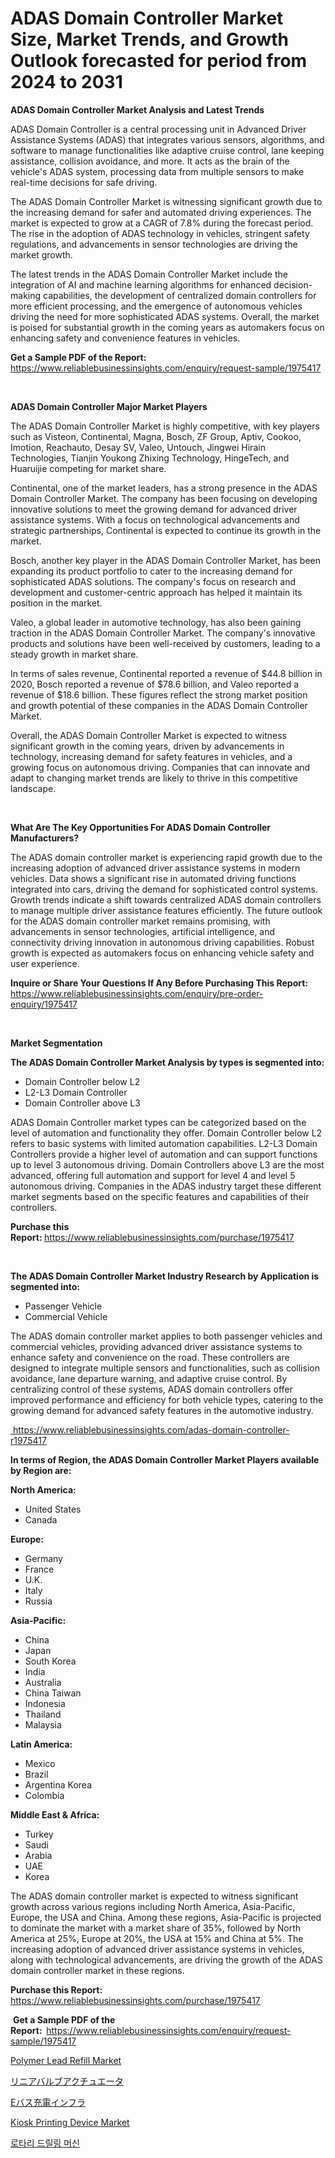 <p><h1>ADAS Domain Controller Market Size, Market Trends, and Growth Outlook forecasted for period from 2024 to 2031</h1></p><p><strong>ADAS Domain Controller Market Analysis and Latest Trends</strong></p>
<p><p>ADAS Domain Controller is a central processing unit in Advanced Driver Assistance Systems (ADAS) that integrates various sensors, algorithms, and software to manage functionalities like adaptive cruise control, lane keeping assistance, collision avoidance, and more. It acts as the brain of the vehicle's ADAS system, processing data from multiple sensors to make real-time decisions for safe driving.</p><p>The ADAS Domain Controller Market is witnessing significant growth due to the increasing demand for safer and automated driving experiences. The market is expected to grow at a CAGR of 7.8% during the forecast period. The rise in the adoption of ADAS technology in vehicles, stringent safety regulations, and advancements in sensor technologies are driving the market growth.</p><p>The latest trends in the ADAS Domain Controller Market include the integration of AI and machine learning algorithms for enhanced decision-making capabilities, the development of centralized domain controllers for more efficient processing, and the emergence of autonomous vehicles driving the need for more sophisticated ADAS systems. Overall, the market is poised for substantial growth in the coming years as automakers focus on enhancing safety and convenience features in vehicles.</p></p>
<p><strong>Get a Sample PDF of the Report:&nbsp;</strong> <a href="https://www.reliablebusinessinsights.com/enquiry/request-sample/1975417">https://www.reliablebusinessinsights.com/enquiry/request-sample/1975417</a></p>
<p>&nbsp;</p>
<p><strong>ADAS Domain Controller Major Market Players</strong></p>
<p><p>The ADAS Domain Controller Market is highly competitive, with key players such as Visteon, Continental, Magna, Bosch, ZF Group, Aptiv, Cookoo, Imotion, Reachauto, Desay SV, Valeo, Untouch, Jingwei Hirain Technologies, Tianjin Youkong Zhixing Technology, HingeTech, and Huaruijie competing for market share.</p><p>Continental, one of the market leaders, has a strong presence in the ADAS Domain Controller Market. The company has been focusing on developing innovative solutions to meet the growing demand for advanced driver assistance systems. With a focus on technological advancements and strategic partnerships, Continental is expected to continue its growth in the market.</p><p>Bosch, another key player in the ADAS Domain Controller Market, has been expanding its product portfolio to cater to the increasing demand for sophisticated ADAS solutions. The company's focus on research and development and customer-centric approach has helped it maintain its position in the market.</p><p>Valeo, a global leader in automotive technology, has also been gaining traction in the ADAS Domain Controller Market. The company's innovative products and solutions have been well-received by customers, leading to a steady growth in market share.</p><p>In terms of sales revenue, Continental reported a revenue of $44.8 billion in 2020, Bosch reported a revenue of $78.6 billion, and Valeo reported a revenue of $18.6 billion. These figures reflect the strong market position and growth potential of these companies in the ADAS Domain Controller Market.</p><p>Overall, the ADAS Domain Controller Market is expected to witness significant growth in the coming years, driven by advancements in technology, increasing demand for safety features in vehicles, and a growing focus on autonomous driving. Companies that can innovate and adapt to changing market trends are likely to thrive in this competitive landscape.</p></p>
<p>&nbsp;</p>
<p><strong>What Are The Key Opportunities For ADAS Domain Controller Manufacturers?</strong></p>
<p><p>The ADAS domain controller market is experiencing rapid growth due to the increasing adoption of advanced driver assistance systems in modern vehicles. Data shows a significant rise in automated driving functions integrated into cars, driving the demand for sophisticated control systems. Growth trends indicate a shift towards centralized ADAS domain controllers to manage multiple driver assistance features efficiently. The future outlook for the ADAS domain controller market remains promising, with advancements in sensor technologies, artificial intelligence, and connectivity driving innovation in autonomous driving capabilities. Robust growth is expected as automakers focus on enhancing vehicle safety and user experience.</p></p>
<p><strong>Inquire or Share Your Questions If Any Before Purchasing This Report:</strong> <a href="https://www.reliablebusinessinsights.com/enquiry/pre-order-enquiry/1975417">https://www.reliablebusinessinsights.com/enquiry/pre-order-enquiry/1975417</a></p>
<p>&nbsp;</p>
<p><strong>Market Segmentation</strong></p>
<p><strong>The ADAS Domain Controller Market Analysis by types is segmented into:</strong></p>
<p><ul><li>Domain Controller below L2</li><li>L2-L3 Domain Controller</li><li>Domain Controller above L3</li></ul></p>
<p><p>ADAS Domain Controller market types can be categorized based on the level of automation and functionality they offer. Domain Controller below L2 refers to basic systems with limited automation capabilities. L2-L3 Domain Controllers provide a higher level of automation and can support functions up to level 3 autonomous driving. Domain Controllers above L3 are the most advanced, offering full automation and support for level 4 and level 5 autonomous driving. Companies in the ADAS industry target these different market segments based on the specific features and capabilities of their controllers.</p></p>
<p><strong>Purchase this Report:&nbsp;</strong><a href="https://www.reliablebusinessinsights.com/purchase/1975417">https://www.reliablebusinessinsights.com/purchase/1975417</a></p>
<p>&nbsp;</p>
<p><strong>The ADAS Domain Controller Market Industry Research by Application is segmented into:</strong></p>
<p><ul><li>Passenger Vehicle</li><li>Commercial Vehicle</li></ul></p>
<p><p>The ADAS domain controller market applies to both passenger vehicles and commercial vehicles, providing advanced driver assistance systems to enhance safety and convenience on the road. These controllers are designed to integrate multiple sensors and functionalities, such as collision avoidance, lane departure warning, and adaptive cruise control. By centralizing control of these systems, ADAS domain controllers offer improved performance and efficiency for both vehicle types, catering to the growing demand for advanced safety features in the automotive industry.</p></p>
<p><a href="https://www.reliablebusinessinsights.com/adas-domain-controller-r1975417">&nbsp;https://www.reliablebusinessinsights.com/adas-domain-controller-r1975417</a></p>
<p><strong>In terms of Region, the ADAS Domain Controller Market Players available by Region are:</strong></p>
<p>
    <p> <strong> North America: </strong>
        <ul>
            <li>United States</li>
            <li>Canada</li>
        </ul>
        </p> 
    <p> <strong> Europe: </strong>
        <ul>
            <li>Germany</li>
            <li>France</li>
            <li>U.K.</li>
            <li>Italy</li>
            <li>Russia</li>
        </ul>
        </p> 
    <p> <strong> Asia-Pacific: </strong>
        <ul>
            <li>China</li>
            <li>Japan</li>
            <li>South Korea</li>
            <li>India</li>
            <li>Australia</li>
            <li>China Taiwan</li>
            <li>Indonesia</li>
            <li>Thailand</li>
            <li>Malaysia</li>
        </ul>
        </p> 
    <p> <strong> Latin America: </strong>
        <ul>
            <li>Mexico</li>
            <li>Brazil</li>
            <li>Argentina Korea</li>
            <li>Colombia</li>
        </ul>
        </p> 
    <p> <strong> Middle East & Africa: </strong>
        <ul>
            <li>Turkey</li>
            <li>Saudi</li>
            <li>Arabia</li>
            <li>UAE</li>
            <li>Korea</li>
        </ul>
    </p>
    </p>
<p><p>The ADAS domain controller market is expected to witness significant growth across various regions including North America, Asia-Pacific, Europe, the USA and China. Among these regions, Asia-Pacific is projected to dominate the market with a market share of 35%, followed by North America at 25%, Europe at 20%, the USA at 15% and China at 5%. The increasing adoption of advanced driver assistance systems in vehicles, along with technological advancements, are driving the growth of the ADAS domain controller market in these regions.</p></p>
<p><strong>Purchase this Report: </strong><a href="https://www.reliablebusinessinsights.com/purchase/1975417">https://www.reliablebusinessinsights.com/purchase/1975417</a></p>
<p>&nbsp;<strong>Get a Sample PDF of the Report:&nbsp;&nbsp;</strong><a href="https://www.reliablebusinessinsights.com/enquiry/request-sample/1975417">https://www.reliablebusinessinsights.com/enquiry/request-sample/1975417</a></p>
<p><strong></strong></p>
<p><p><a href="https://github.com/muhammadasraf467/Market-Research-Report-List-1/blob/main/polymer-lead-refill-market.md">Polymer Lead Refill Market</a></p><p><a href="https://github.com/ChloeConn27/Market-Research-Report-List-1/blob/main/8259183146795.md">リニアバルブアクチュエータ</a></p><p><a href="https://github.com/Andrewones2023/Market-Research-Report-List-1/blob/main/7887869146794.md">Eバス充電インフラ</a></p><p><a href="https://github.com/gikababa4/Market-Research-Report-List-1/blob/main/kiosk-printing-device-market.md">Kiosk Printing Device Market</a></p><p><a href="https://github.com/EthaWolf/Market-Research-Report-List-1/blob/main/3420349155728.md">로타리 드릴링 머신</a></p></p>
